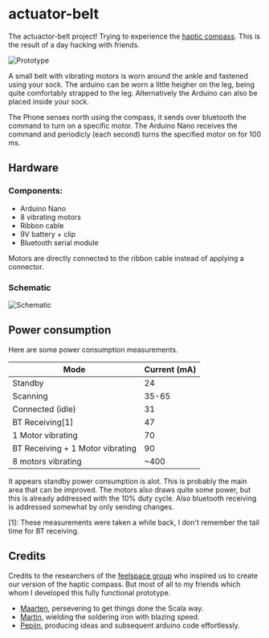 actuator-belt
=============

The actuactor-belt project! Trying to experience the [haptic compass](http://feelspace.cogsci.uni-osnabrueck.de/).
This is the result of a day hacking with friends.

![Prototype](https://raw.github.com/pimnijdam/actuator-belt/master/doc/prototype.jpg)


A small belt with vibrating motors is worn around the ankle and fastened using your sock. The arduino can be worn a little heigher on the leg, being quite comfortably strapped to the leg. Alternatively the Arduino can also be placed inside your sock.

The Phone senses north using the compass, it sends over bluetooth the command to turn on a specific motor. The Arduino Nano receives the command and periodicly (each second) turns the specified motor on for 100 ms.

## Hardware

### Components:

- Arduino Nano
- 8 vibrating motors
- Ribbon cable
- 9V battery + clip
- Bluetooth serial module

Motors are directly connected to the ribbon cable instead of applying a connector.

### Schematic
![Schematic](https://raw.github.com/pimnijdam/actuator-belt/master/schematics/sheet1.jpg)


## Power consumption ##
Here are some power consumption measurements.

| Mode      | Current (mA)|
|-----------|-------------|
|Standby    | 24          |
|Scanning   | 35-65       |
|Connected (idle) | 31    |
|BT Receiving[1] | 47        |
|1 Motor vibrating | 70   |
|BT Receiving + 1 Motor vibrating | 90 |
|8 motors vibrating | ~400|

It appears standby power consumption is alot. This is probably the main area that can be improved.
The motors also draws quite some power, but this is already addressed with the 10% duty cycle.
Also bluetooth receiving is addressed somewhat by only sending changes.

[1]: These measurements were taken a while back, I don't remember the tail time for BT receiving.

## Credits ##
Credits to the researchers of the [feelspace group](http://feelspace.cogsci.uni-osnabrueck.de/) who inspired us to create our version of the haptic compass. But most of all to my friends which whom I developed this fully functional prototype.

- [Maarten](https://github.com/MaartenFaddegon), persevering to get things done the Scala way.
- [Martin](https://github.com/mnitram), wielding the soldering iron with blazing speed.
- [Pepijn](https://github.com/Gneisbaard), producing ideas and subsequent arduino code effortlessly.
